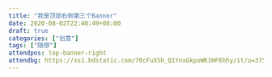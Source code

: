 ```yaml
---
title: "我是顶部右侧第三个Banner"
date: 2020-08-02T22:40:49+08:00
draft: true
categories: ["创意"]
tags: ["随想"]
attendpos: top-banner-right
attendbg: https://ss1.bdstatic.com/70cFuXSh_Q1YnxGkpoWK1HF6hhy/it/u=3757431149,735090232&fm=26&gp=0.jpg
---
```


